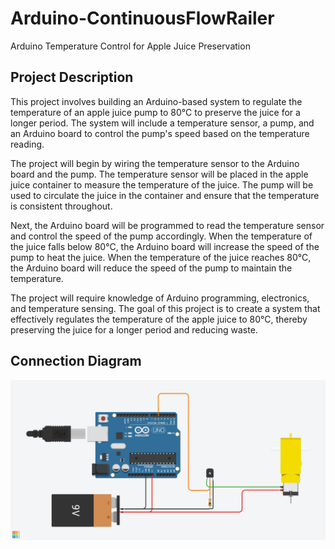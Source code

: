 # Arduino-ContinuousFlowRailer

Arduino Temperature Control for Apple Juice Preservation

## Project Description

This project involves building an Arduino-based system to regulate the temperature of an apple juice pump to 80°C to preserve the juice for a longer period. The system will include a temperature sensor, a pump, and an Arduino board to control the pump's speed based on the temperature reading.

The project will begin by wiring the temperature sensor to the Arduino board and the pump. The temperature sensor will be placed in the apple juice container to measure the temperature of the juice. The pump will be used to circulate the juice in the container and ensure that the temperature is consistent throughout.

Next, the Arduino board will be programmed to read the temperature sensor and control the speed of the pump accordingly. When the temperature of the juice falls below 80°C, the Arduino board will increase the speed of the pump to heat the juice. When the temperature of the juice reaches 80°C, the Arduino board will reduce the speed of the pump to maintain the temperature.

The project will require knowledge of Arduino programming, electronics, and temperature sensing. The goal of this project is to create a system that effectively regulates the temperature of the apple juice to 80°C, thereby preserving the juice for a longer period and reducing waste.

##  Connection Diagram
<img src="https://github.com/MIRIPP/LoopingLouieTurbo/blob/main/doc/Connection%20Diagram.png?raw=true"/>
